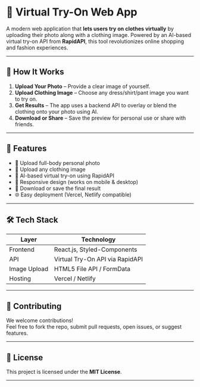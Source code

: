 # 🧥 Virtual Try-On Web App

A modern web application that **lets users try on clothes virtually** by uploading their photo along with a clothing image. Powered by an AI-based virtual try-on API from **RapidAPI**, this tool revolutionizes online shopping and fashion experiences.

---

## 📸 How It Works    

1. **Upload Your Photo** – Provide a clear image of yourself.
2. **Upload Clothing Image** – Choose any dress/shirt/pant image you want to try on.
3. **Get Results** – The app uses a backend API to overlay or blend the clothing onto your photo using AI.
4. **Download or Share** – Save the preview for personal use or share with friends.

---

## 🚀 Features

- 🧍 Upload full-body personal photo
- 👕 Upload any clothing image
- 🤖 AI-based virtual try-on using RapidAPI
- 📱 Responsive design (works on mobile & desktop)
- 💾 Download or save the final result
- 🌐 Easy deployment (Vercel, Netlify compatible)

---

## 🛠️ Tech Stack

| Layer       | Technology                         |
|-------------|-------------------------------------|
| Frontend    | React.js, Styled-Components         |
| API         | Virtual Try-On API via RapidAPI     |
| Image Upload| HTML5 File API / FormData           |
| Hosting     | Vercel / Netlify                    |

---
## 🙌 Contributing

We welcome contributions!  
Feel free to fork the repo, submit pull requests, open issues, or suggest features.

---

## 📄 License

This project is licensed under the **MIT License**.

---
